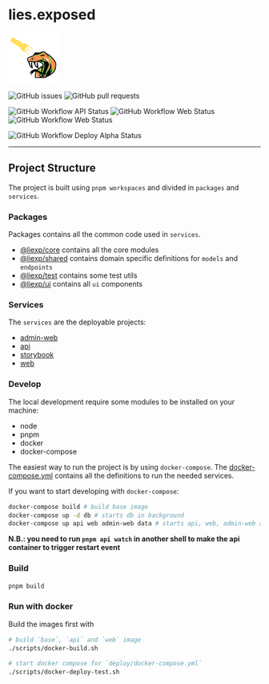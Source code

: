 # lies.exposed

<img src="./services/web/public/logo192.png" height="100" />

![GitHub issues](https://img.shields.io/github/issues/lies-exposed/lies.exposed)
![GitHub pull requests](https://img.shields.io/github/issues-pr/lies-exposed/lies.exposed)

![GitHub Workflow API Status](https://img.shields.io/github/actions/workflow/status/lies-exposed/lies.exposed/api-pull-request.yml?label=PR%20-%20API)
![GitHub Workflow Web Status](https://img.shields.io/github/actions/workflow/status/lies-exposed/lies.exposed/web-pull-request.yml?label=PR%20-%20Web)
![GitHub Workflow Web Status](https://img.shields.io/github/actions/workflow/status/lies-exposed/lies.exposed/admin-web-pull-request.yml?label=PR%20-%20Admin%20Web)

![GitHub Workflow Deploy Alpha Status](https://img.shields.io/github/actions/workflow/status/lies-exposed/lies.exposed/deploy-alpha.yml?branch=release/alpha&label=Deploy%20Alpha)

---

## Project Structure

The project is built using `pnpm workspaces` and divided in `packages` and `services`.

### Packages

Packages contains all the common code used in `services`.

- [@liexp/core](./packages/@liexp/core/README.md) contains all the core modules
- [@liexp/shared](./packages/@liexp/shared./README.md) contains domain specific definitions for `models` and `endpoints`
- [@liexp/test](./packages/@liexp/test/README.md) contains some test utils
- [@liexp/ui](./packages/@liexp/ui/README.md) contains all `ui` components

### Services

The `services` are the deployable projects:

- [admin-web](./services/admin-web/README.md)
- [api](./services/api/README.md)
- [storybook](./services/storybook/README.md)
- [web](./services/web/README.md)

### Develop

The local development require some modules to be installed on your machine:

- node
- pnpm
- docker
- docker-compose

The easiest way to run the project is by using `docker-compose`.
The [docker-compose.yml](./docker-compose.yml) contains all the definitions to run the needed services.

If you want to start developing with `docker-compose`:

```sh
docker-compose build # build base image
docker-compose up -d db # starts db in background
docker-compose up api web admin-web data # starts api, web, admin-web and data services
```

**N.B.: you need to run `pnpm api watch` in another shell to make the api container to trigger restart event**

### Build

```sh
pnpm build
```

### Run with docker

Build the images first with

```sh
# build `base`, `api` and `web` image
./scripts/docker-build.sh
```

```sh
# start docker compose for `deploy/docker-compose.yml`
./scripts/docker-deploy-test.sh
```
